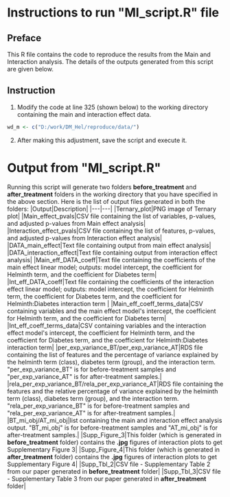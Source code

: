# Instructions to run "MI_script.R" file
## Preface
This R file contains the code to reproduce the results from the Main and Interaction analysis.
The details of the outputs generated from this script are given below.

## Instruction
1. Modify the code at line 325 (shown below) to the working directory containing the main and interaction effect data.
```R
wd_m <- c("D:/work/DM_Hel/reproduce/data/")
```
2. After making this adjustment, save the script and execute it.

# Output from "MI_script.R"
Running this script will generate two folders **before_treatment** and **after_treatment** folders in the working directory that you have specified in the above section.
Here is the list of output files generated in both the folders:
|Output|Description|
|---|---|
|Ternary_plot|PNG image of Ternary plot|
|Main_effect_pvals|CSV file containing the list of variables, p-values, and adjusted p-values from Main effect analysis|
|Interaction_effect_pvals|CSV file containing the list of features, p-values, and adjusted p-values from Interaction effect analysis|
|DATA_main_effect|Text file containing output from main effect analysis|
|DATA_interaction_effect|Text file containing output from interaction effect analysis|
|Main_eff_DATA_coeff|Text file containing the coefficients of the main effect linear model; outputs: model intercept, the coefficient for Helminth term, and the coefficient for Diabetes term|
|Int_eff_DATA_coeff|Text file containing the coefficients of the interaction effect linear model; outputs: model intercept, the coefficient for Helminth term, the coefficient for Diabetes term, and the coefficient for Helminth:Diabetes interaction term |
|Main_eff_coeff_terms_data|CSV containing variables and the main effect model's intercept, the coefficient for Helminth term, and the coefficient for Diabetes term|
|Int_eff_coeff_terms_data|CSV containing variables and the interaction effect model's intercept, the coefficient for Helminth term, and the coefficient for Diabetes term, and the coefficient for Helminth:Diabetes interaction term|
|per_exp_variance_BT/per_exp_variance_AT|RDS file containing the list of features and the percentage of variance explained by the helminth term (class), diabetes term (group), and the interaction term. "per_exp_variance_BT" is for before-treatment samples and "per_exp_variance_AT" is for after-treatment samples.|
|rela_per_exp_variance_BT/rela_per_exp_variance_AT|RDS file containing the features and the relative percentage of variance explained by the helminth term (class), diabetes term (group), and the interaction term. "rela_per_exp_variance_BT" is for before-treatment samples and "rela_per_exp_variance_AT" is for after-treatment samples.|
|BT_mi_obj/AT_mi_obj|list containing the main and interaction effect analysis output. "BT_mi_obj" is for before-treatment samples and "AT_mi_obj" is for after-treatment samples.|
|Supp_Figure_3|This folder (which is generated in **before_treatment** folder) contains the **.jpg** figures of interaction plots to get Supplementary Figure 3|
|Supp_Figure_4|This folder (which is generated in **after_treatment** folder) contains the **.jpg** figures of interaction plots to get Supplementary Figure 4|
|Supp_Tbl_2|CSV file - Supplementary Table 2 from our paper generated in **before_treatment** folder|
|Supp_Tbl_3|CSV file - Supplementary Table 3 from our paper generated in **after_treatment** folder|


